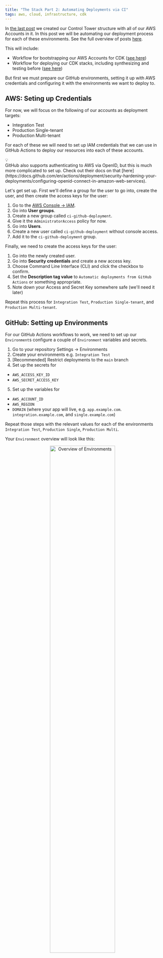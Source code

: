 ```yaml
---
title: "The Stack Part 2: Automating Deployments via CI"
tags: aws, cloud, infrastructure, cdk
---
```


In [the last post](/posts/2023-01-29-the-stack-part-1.html) we created our Control Tower structure with all of our AWS Accounts in it. In this post we will be automating our deployment process for each of these environments. See the full overview of posts [here](/posts/2023-01-29-the-stack.html#what-will-we-be-covering).

This will include:
- Workflow for bootstrapping our AWS Accounts for CDK ([see here](https://github.com/codetalkio/the-stack/blob/part-2-automatic-deployments/.github/workflows/cd-bootstrap.yml))
- Workflow for deploying our CDK stacks, including synthesizing and testing before ([see here](https://github.com/codetalkio/the-stack/blob/part-2-automatic-deployments/.github/workflows/cd-deploy.yml))

But first we must prepare our GitHub environments, setting it up with AWS credentials and configuring it with the environments we want to deploy to.

<div></div><!--more-->

## AWS: Seting up Credentials

For now, we will focus on the following of our accounts as deployment targets:
- Integration Test
- Production Single-tenant
- Production Multi-tenant

For each of these we will need to set up IAM credentials that we can use in GitHub Actions to deploy our resources into each of these accounts.

<div class="callout">
  <div class="callout-bulb">💡</div>
  GitHub also supports authenticating to AWS via OpenID, but this is much more complicated to set up. Check out their docs on that [here](https://docs.github.com/en/actions/deployment/security-hardening-your-deployments/configuring-openid-connect-in-amazon-web-services).
</div>

Let's get set up. First we'll define a group for the user to go into, create the user, and then create the access keys for the user:

1. Go to the [AWS Console -> IAM](https://console.aws.amazon.com/iam/).
2. Go into **User groups**.
3. Create a new group called `ci-github-deployment`.
4. Give it the `AdministratorAccess` policy for now.
5. Go into **Users**.
6. Create a new user called `ci-github-deployment` without console access.
7. Add it to the `ci-github-deployment` group.

Finally, we need to create the access keys for the user:

1. Go into the newly created user.
2. Go into **Security credentials** and create a new access key.
3. Choose Command Line Interface (CLI) and click the checkbox to confirm.
4. Set the **Description tag value** to `Automatic deployments from GitHub Actions` or something appropriate.
5. Note down your Access and Secret Key somewhere safe (we'll need it later)

Repeat this process for `Integration Test`, `Production Single-tenant`, and `Production Multi-tenant`.


## GitHub: Setting up Environments
For our GitHub Actions workflows to work, we need to set up our `Environment`s configure a couple of `Environment` variables and secrets.

1. Go to your repository Settings -> Environments
2. Create your environments e.g. `Integration Test`
3. [Recommended] Restrict deployments to the `main` branch
4. Set up the secrets for
  - `AWS_ACCESS_KEY_ID`
  - `AWS_SECRET_ACCESS_KEY`
5. Set up the variables for
  -  `AWS_ACCOUNT_ID`
  -  `AWS_REGION`
  -  `DOMAIN` (where your app will live, e.g. `app.example.com`. `integration.example.com`, and `single.example.com`)

Repeat those steps with the relevant values for each of the environments `Integration Test`, `Production Single`, `Production Multi`.

Your `Environment` overview will look like this:

<div style="text-align:center;">
<a href="/resources/images/the-stack-part-2-environment-overview.png" target="_blank" rel="noopener noreferrer"><img src="/resources/images/the-stack-part-2-environment-overview.thumbnail.png" loading="lazy" alt="Overview of Environments" title="Overview of Environments" width="65%" /></a>
</div>

And each environment will roughly look like this:

<div style="text-align:center;">
<a href="/resources/images/the-stack-part-2-environment-configuration.png" target="_blank" rel="noopener noreferrer"><img src="/resources/images/the-stack-part-2-environment-configuration.thumbnail.png" loading="lazy" alt="Configuration, secrets, and variables of an environment" title="Configuration, secrets, and variables of an environment" width="65%" /></a>
</div>

## CDK: Infrastructure as Code
[CDK](https://github.com/aws/aws-cdk) is our tool of choice for Infrastructure as Code. We'll start from the default template and adjust it to use [Bun](https://bun.sh/) which simplifies the process of running CDK commands while using TypeScript.

Instead of setting this up from scratch, start from the template for this step in the [GitHub repository](https://github.com/codetalkio/the-stack/tree/part-2-automatic-deployments). We'll go through what this contains in the next two sections.

### Explanation: CDK Stack

We structure our CDK stack as follows:
- `deployment/`: The root folder for all things CDK
  - `bin/`: The entry point for all our stacks
    - `deployment.ts`: Our "executable" that CDK run run (defined in `cdk.json`)
    - `helpers.ts`: Helper functions to make our CDK code more readable and safe to run
  - `lib/`: The actual logic of our CDK stacks
    - `base/`: Our base layer containing all the resources that are shared across all stacks
      - `stack.ts`: Gathers all of our base stacks into one stack
      - `domain.ts`: Sets up our Hosted Zone and ACM certificates

This might seem like overkill right now, but will benefit us quite quickly as we start adding more stacks to our project.

In `deployment.ts` you'll see the root of our CDK stack:

```typescript
// ...imports
const app = new cdk.App();

/**
 * Define our base stack that provisions the infrastructure for our application, such
 * as domain names, certificates, and other resources that are shared across all.
 */
const baseStackName = "Base";
if (matchesStack(app, baseStackName)) {
  new BaseStack(app, baseStackName, {
    env: {
      account: process.env.CDK_DEFAULT_ACCOUNT || process.env.AWS_ACCOUNT_ID,
      region: process.env.CDK_DEFAULT_REGION || process.env.AWS_REGION,
    },
    domain: validateEnv("DOMAIN", baseStackName),
  });
}
```

We've set up some conveniences to easily run a single stack, via `matchesStack`, and to validate our environment variables, via `validateEnv`.

Our `BaseStack` is then defined in `lib/base/stack.ts`, and more or less just pieces together the types and the sub-stacks in the `base/` directory:

```typescript
// ...imports
interface StackProps extends cdk.StackProps, domain.StackProps {}

export class Stack extends cdk.Stack {
  constructor(scope: Construct, id: string, props: StackProps) {
    super(scope, id, props);

    // Set up our domain stack.
    new domain.Stack(this, "Domain", props);
  }
}
```

And finally, to the meat of things, our `lib/base/domain.ts` is currently where the magic happens:

```typescript
// ...imports
export interface StackProps extends cdk.StackProps {
  /**
   * The domain name the application is hosted under.
   */
  readonly domain: string;
}

/**
 * Set up a Hosted Zone to manage our domain names.
 *
 * https://docs.aws.amazon.com/cdk/api/v2/docs/aws-cdk-lib.aws_route53.HostedZone.html
 */
export class Stack extends cdk.Stack {
  constructor(scope: Construct, id: string, props: StackProps) {
    super(scope, id, props);

    // Set up the hosted zone.
    const hostedZone = new route53.HostedZone(this, "HostedZone", {
      zoneName: props.domain,
    });

    // Set up an ACM certificate for the domain, and validate it using DNS.
    new acm.Certificate(this, "Certificate", {
      domainName: props.domain,
      validation: acm.CertificateValidation.fromDns(hostedZone),
    });
  }
}
```

This sets up a Hosted Zone and an ACM certificate for our domain, and configures it to validate the Certificate via DNS validation.

### Explanation: Automated Deployments via GitHub Actions

We have two workflows to deploy things, they share much of the same logic, so let's focus on the commonalities first.

Both of them do a few things:
- Sets up a trigger on `workflow_dispatch` so that we can manually trigger the workflow.
- Set up a matrix of environments to deploy to.
- Configures and `environment` and a `concurrency` group. The `concurrency` group is important, since we don't want to deploy to the same environment at the same time.
- Installs `bun` and our dependencies.

All of this looks like this, taken from the `cd-bootstrap` workflow:

```yaml
name: "Deployment: Bootstrap"

on:
  workflow_dispatch:

defaults:
  run:
    shell: bash # Set the default shell to bash.

jobs:
  bootstrap:
    name: bootstrap
    runs-on: ubuntu-latest
    strategy:
      fail-fast: false
      matrix:
        # Add new environments to this list to run bootstrap on them when manually triggered.
        environment:
          - "Integration Test"
          - "Production Single-tenant"
          - "Production Multi-tenant"
    environment: ${{ matrix.environment }}
    # Limit to only one concurrent deployment per environment.
    concurrency:
      group: ${{ matrix.environment }}
      cancel-in-progress: false
    steps:
      - uses: actions/checkout@v3
      - uses: oven-sh/setup-bun@v1

      - name: Install dependencies
        working-directory: ./deployment
        run: bun install
```

We now diverge (beyond the naming in the above example) for each workflow. The bootstrap flow is quite simple, it just runs `bun run cdk bootstrap` for each environment:

```yaml
      - name: Bootstrap account
        working-directory: ./deployment
        env:
          AWS_REGION: ${{ vars.AWS_REGION }}
          AWS_DEFAULT_REGION: ${{ vars.AWS_REGION }}
          AWS_ACCESS_KEY_ID: ${{ secrets.AWS_ACCESS_KEY_ID }}
          AWS_SECRET_ACCESS_KEY: ${{ secrets.AWS_SECRET_ACCESS_KEY }}
        run: bun run cdk bootstrap
```

Our deployment workflow does a bit more, we also synthesize our stacks and run any tests we have:

```yaml
      - name: Synthesize the whole stack
        working-directory: ./deployment
        env:
          DOMAIN: ${{ vars.DOMAIN }}
          AWS_REGION: ${{ vars.AWS_REGION }}
          AWS_DEFAULT_REGION: ${{ vars.AWS_REGION }}
          AWS_ACCESS_KEY_ID: ${{ secrets.AWS_ACCESS_KEY_ID }}
          AWS_SECRET_ACCESS_KEY: ${{ secrets.AWS_SECRET_ACCESS_KEY }}
        run: bun run cdk synth --all

      - name: Run tests
        working-directory: ./deployment
        env:
          DOMAIN: ${{ vars.DOMAIN }}
          AWS_REGION: ${{ vars.AWS_REGION }}
          AWS_DEFAULT_REGION: ${{ vars.AWS_REGION }}
        run: bun test

      - name: Deploy to ${{ matrix.environment }}
        working-directory: ./deployment
        env:
          DOMAIN: ${{ vars.DOMAIN }}
          AWS_REGION: ${{ vars.AWS_REGION }}
          AWS_DEFAULT_REGION: ${{ vars.AWS_REGION }}
          AWS_ACCESS_KEY_ID: ${{ secrets.AWS_ACCESS_KEY_ID }}
          AWS_SECRET_ACCESS_KEY: ${{ secrets.AWS_SECRET_ACCESS_KEY }}
        run: bun run cdk deploy --all --require-approval never
```

The synth and test steps ensure we have a minimum of sanity checking in place.

### Trigger the Workflows

Push your project to GitHub. You now have access to the workflows and can trigger them manually.

- Trigger the `Deployment: Bootstrap` workflow first, to set up CDK on all accounts.

Before we initiate the deployment, it's recommended to be logged into your Domain Registrar that controls the DNS of your domain, so that you can quickly update your name servers to point to the Hosted Zone that we will be creating. This is necessary to DNS validate our ACM certificates.

Our process will go:

1. Open the DNS settings of your domain registrar
2. Trigger the `Deployment: Deploy to AWS` workflow to start the deployments
3. Log into the target AWS Account and go to the [AWS Console -> Route 53](https://console.aws.amazon.com/route53/) and select **Hosted Zones**
4. Wait for the Hosted Zone to be created, refresh the list, go into the Hosted Zone and copy the name servers, which will look something like this:
    ```
    ns-1234.awsdns-99.co.uk.
    ns-332.awsdns-21.net.
    ns-6821.awsdns-01.org.
    ns-412.awsdns-01.com.
    ```
5. Update the name servers in your domain registrar to point your chosen domain to the Name Servers
6. Repeat step 3., 4., and 5. for each environment

This can easily take 5-15 minutes to complete the first time, depending on how quick you are at setting up your Name Servers.

You can go and see the generated CloudFormation stacks in the [AWS Console -> CloudFormation](https://console.aws.amazon.com/cloudformation/) which will look something like this:

<div style="text-align:center;">
<a href="/resources/images/the-stack-part-2-cloudformation.png" target="_blank" rel="noopener noreferrer"><img src="/resources/images/the-stack-part-2-cloudformation.thumbnail.png" loading="lazy" alt="Cloudformation stacks" title="Cloudformation stacks" width="85%" /></a>
</div>

We've now set up the foundation for all of our future deployments of applications and services 🥳

### Manual alternative: Setting up CDK & Bootstrapping our Accounts

Once you've clone the [GitHub repository](https://github.com/codetalkio/the-stack/tree/part-2-automatic-deployments) (or made your own version of it), set up bun:

```bash
$ curl -fsSL https://bun.sh/install | bash
```

Then we can install all of our dependencies for our CDK stack:

```bash
$ cd deployment
$ bun install
```

We’ll be setting up CDK on each of our accounts, so that we can start using it for deployments.

Assuming that you have already switched your CLI environment to point to the AWS account that you want to bootstrap:

```bash
# Assuming we are still in the deployment folder
$ bun run cdk bootstrap
```

This is essentially what the [cd-bootstrap](/.github/workflows/cd-bootstrap.yml) workflow does for you, across all the environments you've specified (you can adjust the list in the build matrix).

### Manual alternative: Deployments

Now that we have bootstrapped our accounts, we can deploy our CDK stacks.

Similar to using the Workflow: Before we initiate the deployment, it's recommended to be logged into your Domain Registrar that controls the DNS of your domain, so that you can quickly update your name servers to point to the Hosted Zone that we will be creating. This is necessary to DNS validate our ACM certificates.

Our process will go:

1. Open the DNS settings of your domain registrar
2. Log into the target AWS Account and go to Route 53 -> Hosted Zones
3. Start the deployment
4. Wait for the Hosted Zone to be created, refresh the list, go into the Hosted Zone and copy the name servers
5. Update the name servers in your domain registrar to point your chosen domain to the Name Servers

Assuming you are ready for step 3., we can start the deployment. We'll assume that you are still in the deployment folder and that you have switched your CLI environment to point to the AWS account that you want to deploy to:

```bash
$ DOMAIN="app.example.com" bun run cdk deploy 'Base'
```

The `DOMAIN` environment variable is required here, since we need to know what domain we should use for the Hosted Zone.


## Next Steps

Next up is to start building! Follow along in Part 1 of the series (will be posted soon).
